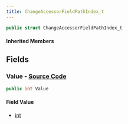 ```yaml
---
title: ChangeAccessorFieldPathIndex_t
---
```


```csharp
public struct ChangeAccessorFieldPathIndex_t
```

#### Inherited Members

## Fields

### **Value** - [Source Code](https://github.com/swiftly-solution/swiftlys2/blob/main/managed/src/SwiftlyS2.Shared/Natives/Structs/CNetworkVarChainer.cs#L10)

```csharp
public int Value
```

#### Field Value

- [int](https://learn.microsoft.com/dotnet/api/system.int32)

